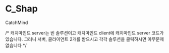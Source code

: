 # C_Shap
CatchMind 


 /*
 캐치마인드 server는 빈 솔루션이고
 캐치마인드 client에 캐치마인드 server 코드가 있습니다.
 그러니 서버, 클라이언트 2개를 받으시고 각각 솔루션을 클릭하시면 아무문제 없습니다
 */
